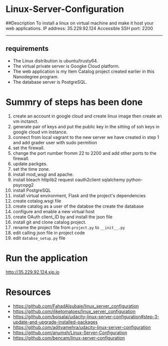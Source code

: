 # Linux-Server-Configuration
##Description
To install a linux on virtual machine and make it host your web applications.
IP address: 35.229.92.124
Accessible SSH port: 2200

----------------------------
## requirements 
* The Linux distribution is ubuntu/trusty64.
* The virtual private server is Googke Cloud platform.
* The web application is my Item Catalog project created earlier in this Nanodegree program.
* The database server is PostgreSQL.

# Summry of steps has been done 
1. create an account in google cloud  and create linux image then create an vm inctanct.
2. generate pair of keys and put the public key in the sitting of ssh keys in google cloud vm instance.
3. connect from local vagrant to the new server we have created in step 1 and add grader user with sudo permition
4. set the firewall.
5. change the port number fromm 22 to 2200 and add other ports to the firewall.
6. update packges.
7. set the time zone.
8. install mod_wsgi and apache.
9. install bleach httplib2 request oauth2client sqlalchemy python-psycopg2
10. install PostgreSQL
11. install virtual environment, Flask and the project's dependencies
12. create cotalog.wsgi file 
13. create catalog as a user of the databse the create the database
14. configure and enable a new virtual host
15. create OAuth client_ID by and install the json file 
16. install git and clone catalog project.
17. rename the project file from `project.py` to `__init__.py`
18. edit calling json file in project code  
19. edit `databse_setup.py` file 
# Run the application 
http://35.229.92.124.xip.io

# Resources 
* https://github.com/FahadAlsubaie/linux_server_configuration
* https://github.com/iliketomatoes/linux_server_configuration
* https://github.com/boisalai/udacity-linux-server-configuration#step-3-update-and-upgrade-installed-packages
* https://github.com/adityamehra/udacity-linux-server-configuration
* https://github.com/anumsh/Linux-Server-Configuration
* https://github.com/bencam/linux-server-configuration
